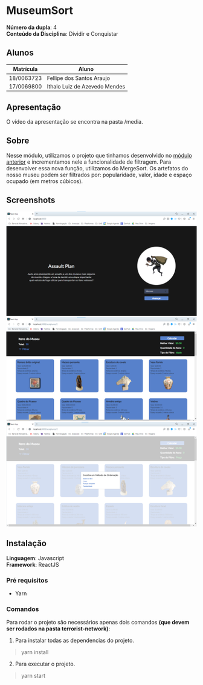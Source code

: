 # MuseumSort

**Número da dupla**: 4<br>
**Conteúdo da Disciplina**: Dividir e Conquistar<br>

## Alunos
| Matrícula  | Aluno                         |
| ---------- | ----------------------------- |
| 18/0063723 | Fellipe dos Santos Araujo     |
| 17/0069800 | Ithalo Luiz de Azevedo Mendes |

## Apresentação
O vídeo da apresentação se encontra na pasta /media.

## Sobre 
Nesse módulo, utilizamos o projeto que tinhamos desenvolvido no [módulo anterior](https://github.com/projeto-de-algoritmos/Greed_ProblemaDoLadrao) e incrementamos nele a funcionalidade de filtragem. Para desenvolver essa nova função, utilizamos do MergeSort. Os artefatos do nosso museu podem ser filtrados por: popularidade, valor, idade e espaço ocupado (em metros cúbicos). 

## Screenshots
![home](assets/home.png)
![filtro](assets/filtro1.png)
![escolherFiltro](assets/escolherFiltro.png)


## Instalação 
**Linguagem**: Javascript<br>
**Framework**: ReactJS<br>

### Pré requisitos
- Yarn

### Comandos 
Para rodar o projeto são necessários apenas dois comandos **(que devem ser rodados na pasta terrorist-network)**:
1. Para instalar todas as dependencias do projeto.
  > yarn install
2. Para executar o projeto. 
  > yarn start 








